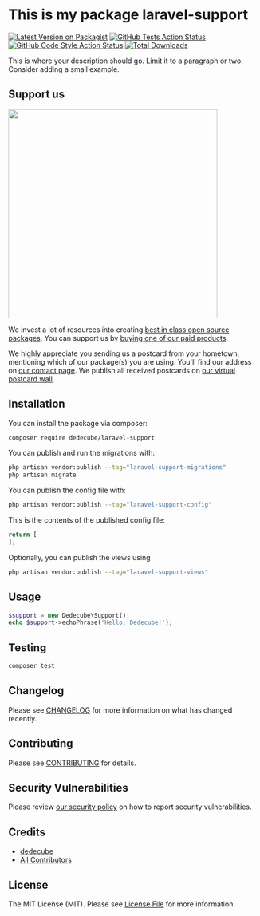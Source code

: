 # This is my package laravel-support

[![Latest Version on Packagist](https://img.shields.io/packagist/v/dedecube/laravel-support.svg?style=flat-square)](https://packagist.org/packages/dedecube/laravel-support)
[![GitHub Tests Action Status](https://img.shields.io/github/actions/workflow/status/dedecube/laravel-support/run-tests.yml?branch=main&label=tests&style=flat-square)](https://github.com/dedecube/laravel-support/actions?query=workflow%3Arun-tests+branch%3Amain)
[![GitHub Code Style Action Status](https://img.shields.io/github/actions/workflow/status/dedecube/laravel-support/fix-php-code-style-issues.yml?branch=main&label=code%20style&style=flat-square)](https://github.com/dedecube/laravel-support/actions?query=workflow%3A"Fix+PHP+code+style+issues"+branch%3Amain)
[![Total Downloads](https://img.shields.io/packagist/dt/dedecube/laravel-support.svg?style=flat-square)](https://packagist.org/packages/dedecube/laravel-support)

This is where your description should go. Limit it to a paragraph or two. Consider adding a small example.

## Support us

[<img src="https://github-ads.s3.eu-central-1.amazonaws.com/laravel-support.jpg?t=1" width="419px" />](https://spatie.be/github-ad-click/laravel-support)

We invest a lot of resources into creating [best in class open source packages](https://spatie.be/open-source). You can support us by [buying one of our paid products](https://spatie.be/open-source/support-us).

We highly appreciate you sending us a postcard from your hometown, mentioning which of our package(s) you are using. You'll find our address on [our contact page](https://spatie.be/about-us). We publish all received postcards on [our virtual postcard wall](https://spatie.be/open-source/postcards).

## Installation

You can install the package via composer:

```bash
composer require dedecube/laravel-support
```

You can publish and run the migrations with:

```bash
php artisan vendor:publish --tag="laravel-support-migrations"
php artisan migrate
```

You can publish the config file with:

```bash
php artisan vendor:publish --tag="laravel-support-config"
```

This is the contents of the published config file:

```php
return [
];
```

Optionally, you can publish the views using

```bash
php artisan vendor:publish --tag="laravel-support-views"
```

## Usage

```php
$support = new Dedecube\Support();
echo $support->echoPhrase('Hello, Dedecube!');
```

## Testing

```bash
composer test
```

## Changelog

Please see [CHANGELOG](CHANGELOG.md) for more information on what has changed recently.

## Contributing

Please see [CONTRIBUTING](CONTRIBUTING.md) for details.

## Security Vulnerabilities

Please review [our security policy](../../security/policy) on how to report security vulnerabilities.

## Credits

- [dedecube](https://github.com/dedecube)
- [All Contributors](../../contributors)

## License

The MIT License (MIT). Please see [License File](LICENSE.md) for more information.
